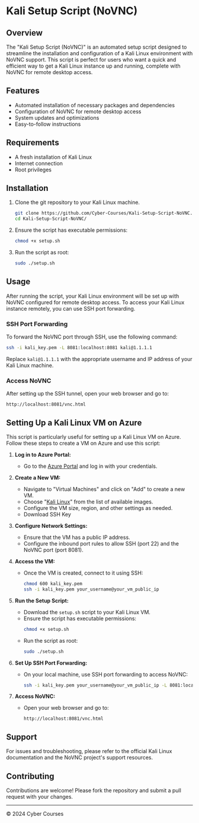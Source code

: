# Kali Setup Script (NoVNC)

## Overview

The "Kali Setup Script (NoVNC)" is an automated setup script designed to streamline the installation and configuration of a Kali Linux environment with NoVNC support. This script is perfect for users who want a quick and efficient way to get a Kali Linux instance up and running, complete with NoVNC for remote desktop access.

## Features

- Automated installation of necessary packages and dependencies
- Configuration of NoVNC for remote desktop access
- System updates and optimizations
- Easy-to-follow instructions

## Requirements

- A fresh installation of Kali Linux
- Internet connection
- Root privileges

## Installation

1. Clone the git repository to your Kali Linux machine.
    ```bash
    git clone https://github.com/Cyber-Courses/Kali-Setup-Script-NoVNC.git
    cd Kali-Setup-Script-NoVNC/
    ```
2. Ensure the script has executable permissions:
    ```bash
    chmod +x setup.sh
    ```
3. Run the script as root:
    ```bash
    sudo ./setup.sh
    ```

## Usage

After running the script, your Kali Linux environment will be set up with NoVNC configured for remote desktop access. To access your Kali Linux instance remotely, you can use SSH port forwarding.

### SSH Port Forwarding

To forward the NoVNC port through SSH, use the following command:
```bash
ssh -i kali_key.pem -L 8081:localhost:8081 kali@1.1.1.1 
```

Replace `kali@1.1.1.1` with the appropriate username and IP address of your Kali Linux machine.

### Access NoVNC

After setting up the SSH tunnel, open your web browser and go to:
```
http://localhost:8081/vnc.html
```

## Setting Up a Kali Linux VM on Azure

This script is particularly useful for setting up a Kali Linux VM on Azure. Follow these steps to create a VM on Azure and use this script:

1. **Log in to Azure Portal:**
   - Go to the [Azure Portal](https://portal.azure.com) and log in with your credentials.

2. **Create a New VM:**
   - Navigate to "Virtual Machines" and click on "Add" to create a new VM.
   - Choose "[Kali Linux](https://portal.azure.com/#view/Microsoft_Azure_Marketplace/GalleryItemDetailsBladeNopdl/id/kali-linux.kali)" from the list of available images.
   - Configure the VM size, region, and other settings as needed.
   - Download SSH Key

3. **Configure Network Settings:**
   - Ensure that the VM has a public IP address.
   - Configure the inbound port rules to allow SSH (port 22) and the NoVNC port (port 8081).

4. **Access the VM:**
   - Once the VM is created, connect to it using SSH:
     ```bash
     chmod 600 kali_key.pem
     ssh -i kali_key.pem your_username@your_vm_public_ip
     ```

5. **Run the Setup Script:**
   - Download the `setup.sh` script to your Kali Linux VM.
   - Ensure the script has executable permissions:
     ```bash
     chmod +x setup.sh
     ```
   - Run the script as root:
     ```bash
     sudo ./setup.sh
     ```

6. **Set Up SSH Port Forwarding:**
   - On your local machine, use SSH port forwarding to access NoVNC:
     ```bash
     ssh -i kali_key.pem your_username@your_vm_public_ip -L 8081:localhost:8081
     ```

7. **Access NoVNC:**
   - Open your web browser and go to:
     ```
     http://localhost:8081/vnc.html
     ```
     
## Support

For issues and troubleshooting, please refer to the official Kali Linux documentation and the NoVNC project's support resources.

## Contributing

Contributions are welcome! Please fork the repository and submit a pull request with your changes.


---

© 2024 Cyber Courses


